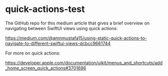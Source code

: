 # quick-actions-test

The GitHub repo for this medium article that gives a brief overview on navigating between SwiftUI views using quick actions:

https://medium.com/@amnmustafa15/using-static-quick-actions-to-navigate-to-different-swiftui-views-dcbcc9661744

For more on quick actions:

https://developer.apple.com/documentation/uikit/menus_and_shortcuts/add_home_screen_quick_actions#3701696
